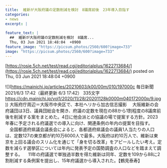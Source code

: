```yaml
---
title:  維新が大阪府議の定数削減を検討　8議席前後　23年導入目指す  
categories:
- news
excerpt: |
  
feature_text: |
  ##  維新が大阪府議の定数削減を検討　8議席...
  Thu, 03 Jun 2021 18:48:04  +0900
feature_image: "https://picsum.photos/2560/600?image=733"
image: "https://picsum.photos/2560/600?image=733"
---
```


[https://rosie.5ch.net/test/read.cgi/editorialplus/1622713684/](https://rosie.5ch.net/test/read.cgi/editorialplus/1622713684/)
posted on Thu, 03 Jun 2021 18:48:04  +0900

<!--more-->

![](https://mainichi.jp/articles/20210603/k00/00m/010/197000c 毎日新聞 2021/6/3 17:42（最終更新 6/3 17:42） 335文字 [https://cdn.mainichi.jp/vol1/2020/11/28/20201128k0000m040172000p/9.jpg)](https://cdn.mainichi.jp/vol1/2020/11/28/20201128k0000m040172000p/9.jpg)) 大阪府庁周辺＝大阪市中央区で、本社ヘリから加古信志撮影 　大阪維新の会府議団は3日、議員団総会を開き、府議の定数を現在の88から1割程度の8議席前後を削減する案をまとめた。4日に他会派との協議の場で提案する方針。2023年春に予定される府議選での導入に向け、関連条例の年内の提案を目指す。 　全国都道府県議会議長会によると、各都道府県議会の議員1人当たりの人口は、定数127の東京都が約10万6000人で最多。大阪府は約10万人で、維新は東京を上回る議会のスリム化を通じて「身を切る改革」をアピールしたい考え。定数を減らす選挙区については年内に発表予定の国勢調査の人口などを踏まえて調整する。 　11年の府議選で単独過半数を得た維新は同年、定数を109から88に2割削減する条例案を提出し、15年府議選から導入された。【鶴見泰寿】
